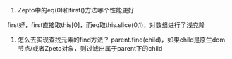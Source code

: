 1. Zepto中的eq(0)和first()方法哪个性能更好

first好，first直接取this[0]，而eq取this.slice(0,1)，对数组进行了浅克隆

1. 怎么去实现查找元素的find方法？
parent.find(child)，如果child是原生dom节点/或者Zpeto对象，则过滤出属于parent下的child
